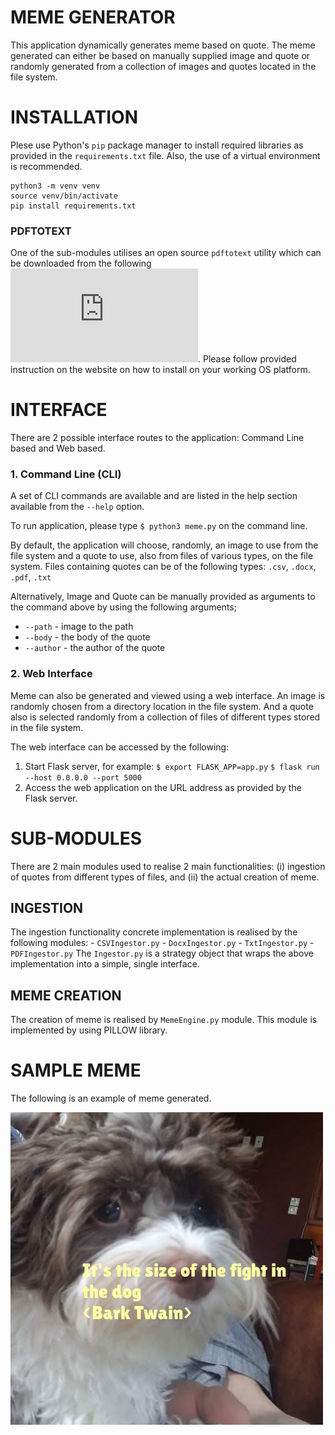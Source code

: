 # MEME GENERATOR

This application dynamically generates meme based on quote. The meme generated can either be based on manually supplied image and quote or randomly generated from a collection of images and quotes located in the file system.

# INSTALLATION
Plese use Python's `pip` package manager to install required libraries as provided in the `requirements.txt` file. Also, the use of a virtual environment is recommended.

```
python3 -m venv venv
source venv/bin/activate
pip install requirements.txt
```


### PDFTOTEXT
One of the sub-modules utilises an open source `pdftotext` utility which can be downloaded from the following ![location](https://www.xpdfreader.com/download.html). Please follow provided instruction on the website on how to install on your working OS platform.

# INTERFACE
There are 2 possible interface routes to the application: Command Line based and Web based.

### 1. Command Line (CLI)
A set of CLI commands are available and are listed in the help section available from the `--help` option.

To run application, please type `$ python3 meme.py` on the command line.

By default, the application will choose, randomly, an image to use from the file system and a quote to use, also from files of various types, on the file system.
Files containing quotes can be of the following types: `.csv`, `.docx`, `.pdf`, `.txt`

Alternatively, Image and Quote can be manually provided as arguments to the command above by using the following arguments;

- `--path` - image to the path
- `--body` - the body of the quote
- `--author` - the author of the quote

### 2. Web Interface

Meme can also be generated and viewed using a web interface. An image is randomly chosen from a directory location in the file system. And a quote also is selected randomly from a collection of files of different types stored in the file system.


The web interface can be accessed by the following:

1. Start Flask server, for example:
	`$ export FLASK_APP=app.py`
	`$ flask run --host 0.0.0.0 --port 5000`
2. Access the web application on the URL address as provided by the Flask server.


# SUB-MODULES
There are 2 main modules used to realise 2 main functionalities: (i) ingestion of quotes from different types of files, and (ii) the actual creation of meme.

## INGESTION
The ingestion functionality concrete implementation is realised by the following modules:
	- `CSVIngestor.py`
	- `DocxIngestor.py`
	- `TxtIngestor.py`
	- `PDFIngestor.py`
The `Ingestor.py` is a strategy object that wraps the above implementation into a simple, single interface.

## MEME CREATION
The creation of meme is realised by `MemeEngine.py` module.
This module is implemented by using PILLOW library.

# SAMPLE MEME
The following is an example of meme generated.

![Meme](./static/output.jpg)